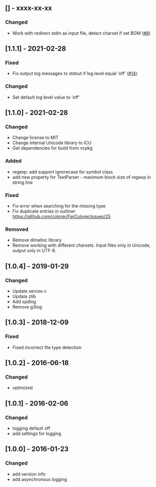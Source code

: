 ## [] - xxxx-xx-xx
### Changed
- Work with redirect stdin as input file, detect charset if set BOM ([#8](https://github.com/colorer/Colorer-library/issues/8))

## [1.1.1] - 2021-02-28
### Fixed
- Fix output log messages to stdout if log level equal 'off' ([#14](https://github.com/colorer/Colorer-library/issues/14))

### Changed
- Set default log level value to 'off'

## [1.1.0] - 2021-02-28
### Changed
- Change license to MIT
- Change internal Unicode library to ICU
- Get dependencies for build from vcpkg

### Added
- regexp: add support ignorecase for symbol class
- add new property for TextParser - maximum block size of regexp in string line

### Fixed
- Fix error when searching for the missing type
- Fix duplicate entries in outliner https://github.com/colorer/FarColorer/issues/25

### Removed
- Remove dlmalloc library
- Remove working with different charsets. Input files only in Unicode, output only in UTF-8.

## [1.0.4] - 2019-01-29
### Changed
- Update xerces-c
- Update zlib
- Add spdlog
- Remove g3log

## [1.0.3] - 2018-12-09
### Fixed
- Fixed incorrect file type detection

## [1.0.2] - 2016-06-18
### Changed
- optimized

## [1.0.1] - 2016-02-06
### Changed
- logging default off
- add settings for logging

## [1.0.0] - 2016-01-23
### Changed
- add version info
- add asynchronous logging



